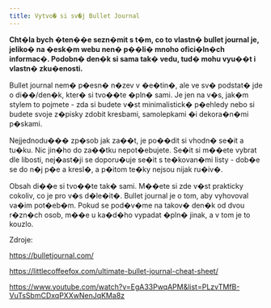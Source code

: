 ```yaml
---
title: Vytvo� si sv�j Bullet Journal
---
```


**Cht�la bych �ten��e sezn�mit s t�m, co to vlastn� bullet journal je, jeliko� na �esk�m webu nen� p��li� mnoho ofici�ln�ch informac�. Podobn� den�k si sama tak� vedu, tud� mohu vyu��t i vlastn� zku�enosti.**

Bullet journal nem� p�esn� n�zev v �e�tin�, ale ve sv� podstat� jde o di��/den�k, kter� si tvo��te �pln� sami. Je jen na v�s, jak�m stylem to pojmete - zda si budete v�st minimalistick� p�ehledy nebo si budete svoje z�pisky zdobit kresbami, samolepkami �i dekora�n�mi p�skami.

Nejjednodu��� zp�sob jak za��t, je po��dit si vhodn� se�it a tu�ku. Nic jin�ho do za��tku nepot�ebujete. Se�it si m��ete vybrat dle libosti, nej�ast�ji se doporu�uje se�it s te�kovan�mi listy - dob�e se do n�j p�e a kresl�, a p�itom te�ky nejsou nijak ru�iv�.

Obsah di��e si tvo��te tak� sami. M��ete si zde v�st prakticky cokoliv, co je pro v�s d�le�it�. Bullet journal je o tom, aby vyhovoval va�im pot�eb�m. Pokud se pod�v�me na takov� den�k od dvou r�zn�ch osob, m��e u ka�d�ho vypadat �pln� jinak, a v tom je to kouzlo.

Zdroje:

https://bulletjournal.com/

https://littlecoffeefox.com/ultimate-bullet-journal-cheat-sheet/

https://www.youtube.com/watch?v=EgA33PwqAPM&list=PLzvTMfB-VuTsSbmCDxqPXXwNenJqKMa8z
